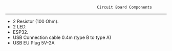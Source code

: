                                             Circuit Board Components 
-----------------------------------
- 2 Resistor (100 Ohm).
- 2 LED.
- ESP32. 
- USB Connection cable 0.4m (type B to type A)
- USB EU Plug 5V-2A
